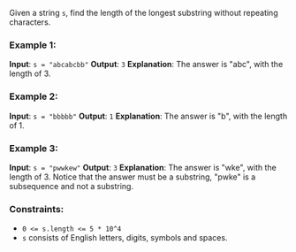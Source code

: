 Given a string `s`, find the length of the longest substring without repeating characters.

### Example 1:

**Input**: `s = "abcabcbb"`
**Output**: `3`
**Explanation**: The answer is "abc", with the length of 3.

### Example 2:

**Input**: `s = "bbbbb"`
**Output**: `1`
**Explanation**: The answer is "b", with the length of 1.

### Example 3:

**Input**: `s = "pwwkew"`
**Output**: `3`
**Explanation**: The answer is "wke", with the length of 3.
Notice that the answer must be a substring, "pwke" is a subsequence and not a substring.

### Constraints:

- `0 <= s.length <= 5 * 10^4`
- `s` consists of English letters, digits, symbols and spaces.
